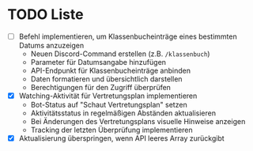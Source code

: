 # TODO Liste

- [ ] Befehl implementieren, um Klassenbucheinträge eines bestimmten Datums anzuzeigen
  - Neuen Discord-Command erstellen (z.B. `/klassenbuch`)
  - Parameter für Datumsangabe hinzufügen
  - API-Endpunkt für Klassenbucheinträge anbinden
  - Daten formatieren und übersichtlich darstellen
  - Berechtigungen für den Zugriff überprüfen
- [x] Watching-Aktivität für Vertretungsplan implementieren
  - Bot-Status auf "Schaut Vertretungsplan" setzen
  - Aktivitätsstatus in regelmäßigen Abständen aktualisieren
  - Bei Änderungen des Vertretungsplans visuelle Hinweise anzeigen
  - Tracking der letzten Überprüfung implementieren
- [x] Aktualisierung überspringen, wenn API leeres Array zurückgibt
